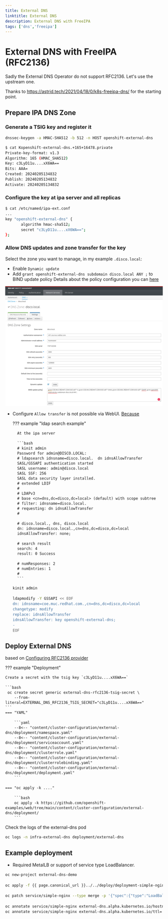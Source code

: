 ```yaml
---
title: External DNS
linktitle: External DNS
description: External DNS with FreeIPA
tags: ['dns','freeipa']
---
```


# External DNS with FreeIPA (RFC2136)

Sadly the External DNS Operator do not support RFC2136. Let's use the upstream one.

Thanks to <https://astrid.tech/2021/04/18/0/k8s-freeipa-dns/> for the starting point.

## Prepare IPA DNS Zone

### Generate a TSIG key and register it

```bash
dnssec-keygen -a HMAC-SHA512 -b 512 -n HOST openshift-external-dns
```

```bash
$ cat Kopenshift-external-dns.+165+16478.private
Private-key-format: v1.3
Algorithm: 165 (HMAC_SHA512)
Key: c3LyD11u....xX6WA==
Bits: AAA=
Created: 20240205134832
Publish: 20240205134832
Activate: 20240205134832
```

### Configure the key at ipa server and all replicas

```bash
$ cat /etc/named/ipa-ext.conf
...
key "openshift-external-dns" {
       algorithm hmac-sha512;
       secret "c3LyD11u....xX6WA==";
};

```

### Allow DNS updates and zone transfer for the key

Select the zone you want to manage, in my example `.disco.local`:

* Enable `Dynamic update`
* Add `grant openshift-external-dns subdomain disco.local ANY ;` to BIND update policy
  Details about the policy configuration you can [here](https://bind9.readthedocs.io/en/v9.16.20/reference.html#dynamic-update-policies)

![Screenshot](ipa.png)

* Configure `Allow transfer` is not possible via WebUI. [Because](https://www.freeipa.org/page/Howto/DNS_updates_and_zone_transfers_with_TSIG)

    ??? example "ldap search example"

        At the ipa server

        ```bash
        # kinit admin
        Password for admin@DISCO.LOCAL:
        # ldapsearch idnsname=disco.local.  dn idnsAllowTransfer
        SASL/GSSAPI authentication started
        SASL username: admin@disco.local
        SASL SSF: 256
        SASL data security layer installed.
        # extended LDIF
        #
        # LDAPv3
        # base <cn=dns,dc=disco,dc=local> (default) with scope subtree
        # filter: idnsname=disco.local.
        # requesting: dn idnsAllowTransfer
        #

        # disco.local., dns, disco.local
        dn: idnsname=disco.local.,cn=dns,dc=disco,dc=local
        idnsAllowTransfer: none;

        # search result
        search: 4
        result: 0 Success

        # numResponses: 2
        # numEntries: 1
        #
        ```

    ```bash
    kinit admin

    ldapmodify -Y GSSAPI << EOF
    dn: idnsname=coe.muc.redhat.com.,cn=dns,dc=disco,dc=local
    changetype: modify
    replace: idnsAllowTransfer
    idnsAllowTransfer: key openshift-external-dns;
    -
    EOF

    ```

## Deploy External DNS

based on [Configuring RFC2136 provider](https://github.com/kubernetes-sigs/external-dns/blob/master/docs/tutorials/rfc2136.md)

??? example "Deployment"

    Create a secret with the tsig key `c3LyD11u....xX6WA==`

    ```bash
     oc create secret generic external-dns-rfc2136-tsig-secret \
        --from-literal=EXTERNAL_DNS_RFC2136_TSIG_SECRET="c3LyD11u....xX6WA=="
    ```
    === "YAML"

        ```yaml
        --8<-- "content/cluster-configuration/external-dns/deployment/namespace.yaml"
        --8<-- "content/cluster-configuration/external-dns/deployment/serviceaccount.yaml"
        --8<-- "content/cluster-configuration/external-dns/deployment/clusterrole.yaml"
        --8<-- "content/cluster-configuration/external-dns/deployment/clusterrolebinding.yaml"
        --8<-- "content/cluster-configuration/external-dns/deployment/deployment.yaml"
        ```

    === "oc apply -k ...."

        ```bash
        oc apply -k https://github.com/openshift-examples/web/tree/main/content/cluster-configuration/external-dns/deployment/
        ```

Check the logs of the external-dns pod

```bash
oc logs -n infra-external-dns deployment/external-dns
```

## Example deployment

* Required MetalLB or support of service type LoadBalancer.

```bash
oc new-project external-dns-demo

oc apply -f {{ page.canonical_url }}../../deploy/deployment-simple-nginx.yaml

oc patch service/simple-nginx --type merge -p '{"spec":{"type":"LoadBalancer"}}'

oc annotate service/simple-nginx external-dns.alpha.kubernetes.io/hostname='external-dns-demo.disco.local'
oc annotate service/simple-nginx external-dns.alpha.kubernetes.io/ttl='60'
```
